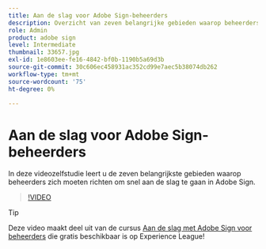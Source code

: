 ```yaml
---
title: Aan de slag voor Adobe Sign-beheerders
description: Overzicht van zeven belangrijke gebieden waarop beheerders snel aan de slag kunnen in Adobe Sign
role: Admin
product: adobe sign
level: Intermediate
thumbnail: 33657.jpg
exl-id: 1e8603ee-fe16-4842-bf0b-1190b5a69d3b
source-git-commit: 30c606ec458931ac352cd99e7aec5b38074db262
workflow-type: tm+mt
source-wordcount: '75'
ht-degree: 0%

---
```


# Aan de slag voor Adobe Sign-beheerders

In deze videozelfstudie leert u de zeven belangrijkste gebieden waarop beheerders zich moeten richten om snel aan de slag te gaan in Adobe Sign.

>[!VIDEO](https://video.tv.adobe.com/v/33657?hidetitle=true)

>[!TIP]
>
>Deze video maakt deel uit van de cursus [Aan de slag met Adobe Sign voor beheerders](https://experienceleague.adobe.com/?recommended=Sign-A-1-2020.2) die gratis beschikbaar is op Experience League!
